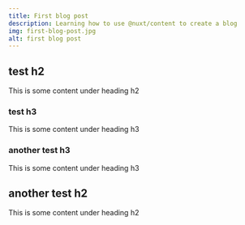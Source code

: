```yaml
---
title: First blog post
description: Learning how to use @nuxt/content to create a blog
img: first-blog-post.jpg
alt: first blog post
---
```

## test h2

This is some content under heading h2
### test h3

This is some content under heading h3

### another test h3

This is some content under heading h3

## another test h2
<div class="another-test-h2">
    This is some content under heading h2
</div>

<info-box>
    <template #info-box>
        This is a vue component inside markdown using slots
    </template>
</info-box>